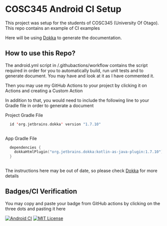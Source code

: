 # COSC345 Android  CI Setup

This project was setup for the students of COSC345 (University Of Otago). 
This repo contains an example of CI examples 

Here will be using [Dokka](https://github.com/Kotlin/dokka) to generate the documentation. 


## How to use this Repo?

The android.yml script in /.githubactions/workflow contains the script required in order
for you to automatically build, run unit tests and to generate document. You may have and
look at it as I have commented it. 

Then you may use my GitHub Actions to your project by clicking it on Actions and creating a Custom Action

In addition to that, you would need to include the following line to your Gradle file
in order to generate a document

Project Gradle File

```kotlin
  id 'org.jetbrains.dokka' version "1.7.10"
  
```

App Gradle File
```kotlin
  dependencies {
    dokkaHtmlPlugin("org.jetbrains.dokka:kotlin-as-java-plugin:1.7.10")
  }
  
```

The instructions here may be out of date, so please check [Dokka](https://github.com/Kotlin/dokka) for more
details
## Badges/CI Verification

You may copy and paste your badge from GitHub actions by clicking on the three dots and pasting it here


[![Android CI](https://github.com/prasys/KotlinHelloWorld/actions/workflows/android.yml/badge.svg)](https://github.com/prasys/KotlinHelloWorld/actions/workflows/android.yml)
[![MIT License](https://img.shields.io/badge/License-MIT-green.svg)](https://choosealicense.com/licenses/mit/)
